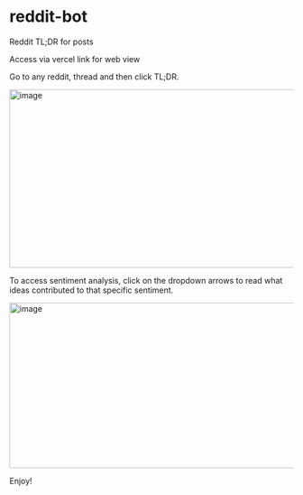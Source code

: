 # reddit-bot
Reddit TL;DR for posts

Access via vercel link for web view 

Go to any reddit, thread and then click TL;DR.

<img width="822" height="316" alt="image" src="https://github.com/user-attachments/assets/3593bd2b-d853-4e6c-b563-9e2686ff7d94" />

To access sentiment analysis, click on the dropdown arrows to read what ideas contributed to that specific sentiment.

<img width="981" height="293" alt="image" src="https://github.com/user-attachments/assets/8908f856-4956-4368-870c-d8fbfadee7f9" />

Enjoy!
